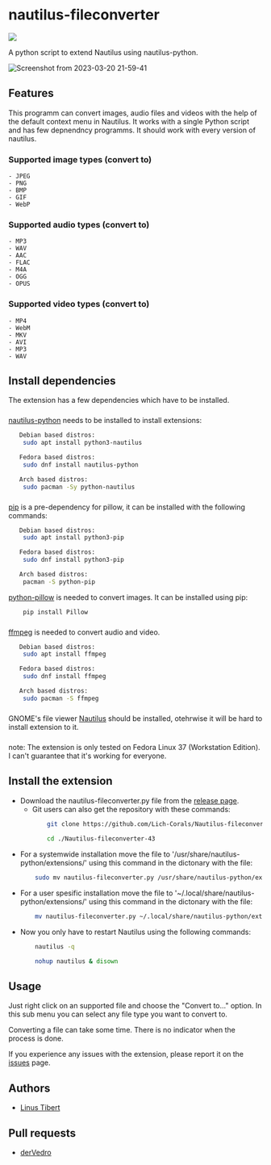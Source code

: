
# nautilus-fileconverter
[![](https://img.shields.io/endpoint?style=for-the-badge&url=https%3A%2F%2Flichcorals.netlify.app%2Fgnome_look.json)](https://www.gnome-look.org/s/Gnome/p/1965601)

A python script to extend Nautilus using nautilus-python.

![Screenshot from 2023-03-20 21-59-41](https://user-images.githubusercontent.com/111392332/226464712-216ef143-6ca7-4c9d-ac15-e51e3a299550.png)

## Features
This programm can convert images, audio files and videos with the help of the default context menu in Nautilus. It works with a single Python script and has few depnendncy programms. It should work with every version of nautilus.

### Supported image types (convert to)
    - JPEG
    - PNG
    - BMP
    - GIF
    - WebP
### Supported audio types (convert to)
    - MP3
    - WAV
    - AAC
    - FLAC
    - M4A
    - OGG
    - OPUS
### Supported video types (convert to)
    - MP4
    - WebM
    - MKV
    - AVI
    - MP3
    - WAV
## Install dependencies
The extension has a few dependencies which have to be installed.
###
[nautilus-python](https://github.com/GNOME/nautilus-python) needs to be installed to install extensions:

```bash
   Debian based distros:
    sudo apt install python3-nautilus

   Fedora based distros:
    sudo dnf install nautilus-python

   Arch based distros:
    sudo pacman -Sy python-nautilus
```
###


[pip](https://pypi.org/project/pip/) is a pre-dependency for pillow, it can be installed with the following commands:

```bash
   Debian based distros:
    sudo apt install python3-pip

   Fedora based distros:
    sudo dnf install python3-pip

   Arch based distros:
    pacman -S python-pip
```

[python-pillow](https://python-pillow.org/) is needed to convert images. It can be installed using pip:
```bash
    pip install Pillow
```
###

[ffmpeg](https://ffmpeg.org/download.html#build-linux) is needed to convert audio and video.

```bash
   Debian based distros:
    sudo apt install ffmpeg

   Fedora based distros:
    sudo dnf install ffmpeg

   Arch based distros:
    sudo pacman -S ffmpeg
```
###
GNOME's file viewer [Nautilus](https://apps.gnome.org/en-GB/app/org.gnome.Nautilus/) should be installed, otehrwise it will be hard to install extension to it. 
###
note: The extension is only tested on Fedora Linux 37 (Workstation Edition). I can't guarantee that it's working for everyone.
## Install the extension
- Download the nautilus-fileconverter.py file from the [release page](https://github.com/Lich-Corals/Nautilus-fileconverter-43/releases).
    - Git users can also get the repository with these commands:
        ```bash
            git clone https://github.com/Lich-Corals/Nautilus-fileconverter-43
            
            cd ./Nautilus-fileconverter-43
        ```
- For a systemwide installation move the file to '/usr/share/nautilus-python/extensions/' using this command in the dictonary with the file:
    ```bash
        sudo mv nautilus-fileconverter.py /usr/share/nautilus-python/extensions/nautilus-fileconverter.py
    ```
- For a user spesific installation move the file to '~/.local/share/nautilus-python/extensions/' using this command in the dictonary with the file:
    ```bash
        mv nautilus-fileconverter.py ~/.local/share/nautilus-python/extensions/nautilus-fileconverter.py
    ```
- Now you only have to restart Nautilus using the following commands:
    ```bash
        nautilus -q 

        nohup nautilus & disown
    ```
## Usage

Just right click on an supported file and choose the "Convert to..." option. In this sub menu you can select any file type you want to convert to.

Converting a file can take some time. There is no indicator when the process is done.

If you experience any issues with the extension, please report it on the [issues](https://github.com/Lich-Corals/nautilus-fileconverter/issues) page.

## Authors

- [Linus Tibert](https://github.com/Lich-Corals)

## Pull requests

- [derVedro](https://github.com/derVedro)

